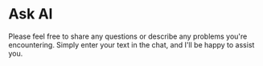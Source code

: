 # Ask AI

Please feel free to share any questions or describe any problems you're encountering. Simply enter your text in the chat, and I'll be happy to assist you.

<style>
.serenity_chat__powered { display: none !important; }
.md-sidebar--secondary { display: none !important; }
.serenity_widget__container {
    max-width: 1200px !important;
}

.serenity_app {
    --serenity-answer-code-bg: #fafafa;
    --serenity-widget-bg: #ffffff;
}
</style>

<div id="serenity"></div>

<script>
var SERENITY_WIDGET = {
    api_url: "https://public.serenitygpt.com/api/v2/",
    api_token: "FqbM1QFShh5mGOD7",
    popup: false,
};
</script>
<script src="https://js.serenitygpt.com/widget.js"></script>
